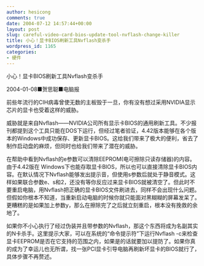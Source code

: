 ```yaml
---
author: hesicong
comments: true
date: 2004-07-12 14:57:44+00:00
layout: post
slug: careful-video-card-bios-update-tool-nvflash-change-killer
title: 小心！显卡BIOS刷新工具Nvflash变杀手
wordpress_id: 1165
categories:
- 硬件
---
```


小心！显卡BIOS刷新工具Nvflash变杀手

2004-01-08■贺思聪■电脑报

前些年流行的CIH病毒曾使无数的主板毁于一旦，你有没有想过采用NVIDIA显示芯片的显卡也受着这样的威胁。

威胁就是来自Nvflash——NVIDIA公司所有显示卡BIOS的通用刷新工具。不少报刊都提到这个工具只能在DOS下运行，但经过笔者验证，4.42版本能够在各个版本的Windows中成功保存、更新显卡BIOS。这给我们带来了极大的便利，省去了制作启动盘的麻烦，但同时也给我们带来了潜在的威胁。

在帮助中看到Nvflash的e参数可以清除EEPROM(电可擦除只读存储器)的内容。由于4.42版在 Windows下也能存取显卡BIOS，所以也可以直接清除显卡BIOS内容。在默认情况下Nvflash能够发出提示音，但使用s参数后就处于静音模式。这样如果联合参数e、s和2，还没有等你反应过来显卡BIOS就被清空了。但此时不要重启电脑，用Nvflash把正确的显卡BIOS文件刷进去，同样不会出现什么问题。但假如你根本不知道，当重新启动电脑的时候你就只能面对黑糊糊的屏幕发呆了。更糟糕的是如果加上参数y，那么在擦除完了之后就立刻重启，根本没有挽救的余地了。

如果你不小心执行了经过伪装并且带参数的Nvflash，那这个东西将成为名副其实的N卡杀手。这里提示大家，可以在系统的“命令提示符”下运行Nvflash -c来检查显卡EEPROM是否在它支持的范围之内，如果是的话就要加以提防了。如果你真的成为了幸运儿也无所谓，找一张PCI显卡引导电脑再刷新坏显卡的BIOS就行了，具体步骤不再赘述。
